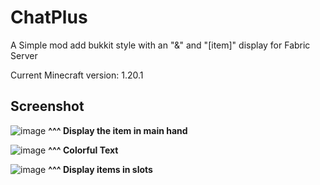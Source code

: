 # ChatPlus
 A Simple mod add bukkit style with an "&" and "[item]" display for Fabric Server
 
 Current Minecraft version: 1.20.1

## Screenshot
![image](https://github.com/CPTProgrammer/ChatPlus/assets/46586216/dcd2ca4b-79e9-4692-a8de-02fddfe4a392)
 **^^^ Display the item in main hand**

![image](https://github.com/CPTProgrammer/ChatPlus/assets/46586216/b0449371-35aa-451b-ab9c-af464f6c597d)
 **^^^ Colorful Text**

![image](https://github.com/CPTProgrammer/ChatPlus/assets/46586216/dc3f0451-cbea-4610-8575-ea5da4e97f0f)
 **^^^ Display items in slots**
